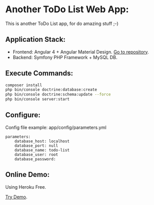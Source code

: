 # Another ToDo List Web App:

This is another ToDo List app, for do amazing stuff ;-)

## Application Stack:

* Frontend: Angular 4 + Angular Material Design. [Go to repository](https://github.com/maurobonfietti/todo-list-front).
* Backend: Symfony PHP Framework + MySQL DB.


## Execute Commands:

``` bash
composer install
php bin/console doctrine:database:create
php bin/console doctrine:schema:update --force
php bin/console server:start
```


## Configure:

Config file example: app/config/parameters.yml

```
parameters:
    database_host: localhost
    database_port: null
    database_name: todo-list
    database_user: root
    database_password: 
```


## Online Demo:

Using Heroku Free.

[Try Demo](http://bit.ly/2ngN0rB).
